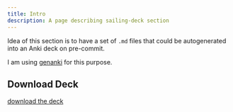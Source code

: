 ```yaml
---
title: Intro
description: A page describing sailing-deck section
---
```


Idea of this section is to have a set of `.md` files that could be autogenerated into an Anki deck on pre-commit.

I am using [genanki](https://github.com/kerrickstaley/genanki) for this purpose.

## Download Deck
[download the deck](https://dikology.github.io/decks/sailing-deck.apkg)